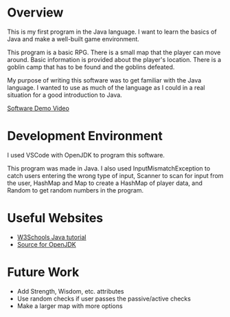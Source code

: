 # Overview

This is my first program in the Java language. I want to learn the basics of Java and make a well-built game environment.

This program is a basic RPG. There is a small map that the player can move around. Basic information is provided about the player's location. There is a goblin camp that has to be found and the goblins defeated.

My purpose of writing this software was to get familiar with the Java language. I wanted to use as much of the language as I could in a real situation for a good introduction to Java.

[Software Demo Video](https://youtu.be/saTnU1TOyLs)

# Development Environment

I used VSCode with OpenJDK to program this software.

This program was made in Java. I also used InputMismatchException to catch users entering the wrong type of input, Scanner to scan for input from the user, HashMap and Map to create a HashMap of player data, and Random to get random numbers in the program.

# Useful Websites

- [W3Schools Java tutorial](https://www.w3schools.com/java/default.asp)
- [Source for OpenJDK](https://jdk.java.net/)

# Future Work

- Add Strength, Wisdom, etc. attributes
- Use random checks if user passes the passive/active checks
- Make a larger map with more options